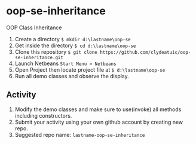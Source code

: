 # oop-se-inheritance
OOP Class Inheritance

1. Create a directory ```$ mkdir d:\lastname\oop-se```
1. Get inside the directory ```$ cd d:\lastname\oop-se```
1. Clone this repository ```$ git clone https://github.com/clydeatuic/oop-se-inheritance.git```
1. Launch Netbeans ```Start Menu > Netbeans```
1. Open Project then locate project file at ```$ d:\lastname\oop-se```
1. Run all demo classes and observe the display.


## Activity
1. Modify the demo classes and make sure to use(invoke) all methods including constructors.
1. Submit your activity using your own github account by creating new repo.
1. Suggested repo name: ```lastname-oop-se-inheritance```
